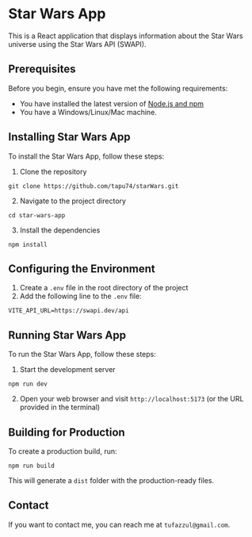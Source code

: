 # Star Wars App

This is a React application that displays information about the Star Wars universe using the Star Wars API (SWAPI).

## Prerequisites

Before you begin, ensure you have met the following requirements:

* You have installed the latest version of [Node.js and npm](https://nodejs.org/en/download/)
* You have a Windows/Linux/Mac machine.

## Installing Star Wars App

To install the Star Wars App, follow these steps:

1. Clone the repository

```
git clone https://github.com/tapu74/starWars.git
```
2. Navigate to the project directory

``` 
cd star-wars-app 
```


3. Install the dependencies

```
npm install
```

## Configuring the Environment

1. Create a `.env` file in the root directory of the project
2. Add the following line to the `.env` file:

```
VITE_API_URL=https://swapi.dev/api
```

## Running Star Wars App

To run the Star Wars App, follow these steps:

1. Start the development server

```
npm run dev
```

2. Open your web browser and visit `http://localhost:5173` (or the URL provided in the terminal)

## Building for Production

To create a production build, run:

```
npm run build
```

This will generate a `dist` folder with the production-ready files.


## Contact

If you want to contact me, you can reach me at `tufazzul@gmail.com`.

